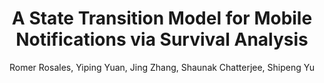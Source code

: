 ---
paperId: 49
author: Romer Rosales, Yiping Yuan, Jing Zhang, Shaunak Chatterjee, Shipeng Yu
publicationauthor: Rosales, R.
title: A State Transition Model for Mobile Notifications via Survival Analysis
pdf: Poster_Romer_Rosales_1.pdf
poster: --
alt: --
type: Poster
topic: Machine Learning Applications
link: https://research.latinxinai.org/papers/neurips/2018/pdf/Poster_Romer_Rosales_1.pdf
conference: neurips
year: 2018
tags: neurips-2018
location: Montreal, Canada
---
